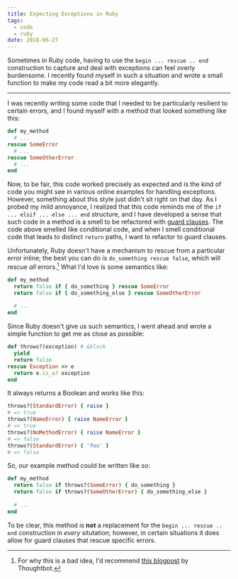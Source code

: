 ```yaml
---
title: Expecting Exceptions in Ruby
tags:
  - code
  - ruby
date: 2018-06-27
---
```


Sometimes in Ruby code, having to use the `begin ... rescue .. end` construction to capture and deal with exceptions can feel overly burdensome. I recently found myself in such a situation and wrote a small function to make my code read a bit more elegantly.

<!--/summary-->

- - -

I was recently writing some code that I needed to be particularly resilient to certain errors, and I found myself with a method that looked something like this:

~~~ruby
def my_method
  # ...
rescue SomeError
  # ...
rescue SomeOtherError
  # ...
end
~~~

Now, to be fair, this code worked precisely as expected and is the kind of code you might see in various online examples for handling exceptions. However, something about this style just didn't sit right on that day. As I probed my mild annoyance, I realized that this code reminds me of the `if ... elsif ... else ... end` structure, and I have developed a sense that such code in a method is a smell to be refactored with [guard clauses](https://www.thechrisoshow.com/2009/02/16/using-guard-clauses-in-your-ruby-code/). The code above smelled like conditional code, and when I smell conditional code that leads to distinct `return` paths, I want to refactor to guard clauses.

Unfortunately, Ruby doesn't have a mechanism to rescue from a particular error inline; the best you can do is `do_something rescue false`, which will rescue _all_ errors.[^1] What I'd love is some semantics like:

~~~ruby
def my_method
  return false if { do_something } rescue SomeError
  return false if { do_something_else } rescue SomeOtherError
  
  # ...
end
~~~

Since Ruby doesn't give us such semantics, I went ahead and wrote a simple function to get me as close as possible:

~~~ruby
def throws?(exception) # &block
  yield
  return false
rescue Exception => e
  return e.is_a? exception
end
~~~

It always returns a Boolean and works like this:

~~~ruby
throws?(StandardError) { raise }
# => true
throws?(NameError) { raise NameError }
# => true
throws?(NoMethodError) { raise NameError }
# => false
throws?(StandardError) { 'foo' }
# => false
~~~

So, our example method could be written like so:

~~~ruby
def my_method
  return false if throws?(SomeError) { do_something }
  return false if throws?(SomeOtherError) { do_something_else }
  
  # ...
end
~~~

To be clear, this method is **not** a replacement for the `begin ... rescue .. end` construction in _every_ situtation; however, in certain situations it does allow for guard clauses that rescue specific errors.

[^1]: For why this is a bad idea, I'd recommend [this blogpost](https://robots.thoughtbot.com/don-t-inline-rescue-in-ruby) by Thoughtbot.
